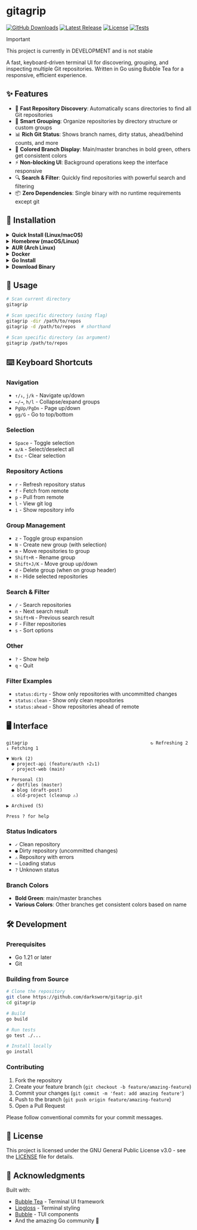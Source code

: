 # gitagrip

[![GitHub Downloads](https://img.shields.io/github/downloads/darksworm/gitagrip/total?style=flat-square&label=github+downloads)](https://github.com/darksworm/gitagrip/releases/latest)
[![Latest Release](https://img.shields.io/github/v/release/darksworm/gitagrip?style=flat-square)](https://github.com/darksworm/gitagrip/releases/latest)
[![License](https://img.shields.io/github/license/darksworm/gitagrip?style=flat-square)](./LICENSE)
[![Tests](https://github.com/darksworm/gitagrip/actions/workflows/test.yml/badge.svg)](https://github.com/darksworm/gitagrip/actions/workflows/test.yml)

> [!IMPORTANT] 
> This project is currently in DEVELOPMENT and is not stable

A fast, keyboard-driven terminal UI for discovering, grouping, and inspecting multiple Git repositories. Written in Go using Bubble Tea for a responsive, efficient experience.

## ✨ Features

- 🚀 **Fast Repository Discovery**: Automatically scans directories to find all Git repositories
- 📁 **Smart Grouping**: Organize repositories by directory structure or custom groups
- 📊 **Rich Git Status**: Shows branch names, dirty status, ahead/behind counts, and more
- 🎨 **Colored Branch Display**: Main/master branches in bold green, others get consistent colors
- ⚡ **Non-blocking UI**: Background operations keep the interface responsive
- 🔍 **Search & Filter**: Quickly find repositories with powerful search and filtering
- 📦 **Zero Dependencies**: Single binary with no runtime requirements except git

## 🚀 Installation

<details>
  <summary><strong>Quick Install (Linux/macOS)</strong></summary>

```bash
curl -sSL https://raw.githubusercontent.com/darksworm/gitagrip/main/install.sh | sh
```

Install a specific version:
```bash
curl -sSL https://raw.githubusercontent.com/darksworm/gitagrip/main/install.sh | sh -s -- v0.1.0
```
</details>

<details>
  <summary><strong>Homebrew (macOS/Linux)</strong></summary>

```bash
brew tap darksworm/homebrew-tap
brew install gitagrip
```
</details>

<details>
  <summary><strong>AUR (Arch Linux)</strong></summary>

```bash
yay -S gitagrip-bin
# or
paru -S gitagrip-bin
```
</details>

<details>
  <summary><strong>Docker</strong></summary>

```bash
# Run with current directory
docker run --rm -it -v $(pwd):/repos ghcr.io/darksworm/gitagrip:latest

# Run with specific directory
docker run --rm -it -v /path/to/repos:/repos ghcr.io/darksworm/gitagrip:latest
```
</details>

<details>
  <summary><strong>Go Install</strong></summary>

```bash
go install github.com/darksworm/gitagrip@latest
```
</details>

<details>
  <summary><strong>Download Binary</strong></summary>

Download the appropriate binary for your platform from the [releases page](https://github.com/darksworm/gitagrip/releases/latest).

**Linux/macOS:**
```bash
# Download (replace VERSION and PLATFORM)
curl -LO https://github.com/darksworm/gitagrip/releases/download/vVERSION/gitagrip-VERSION-PLATFORM.tar.gz

# Extract
tar -xzf gitagrip-VERSION-PLATFORM.tar.gz

# Install
sudo mv gitagrip /usr/local/bin/
```

**Windows:**
Download the `.zip` file, extract, and add to your PATH.
</details>

## 📖 Usage

```bash
# Scan current directory
gitagrip

# Scan specific directory (using flag)
gitagrip -dir /path/to/repos
gitagrip -d /path/to/repos  # shorthand

# Scan specific directory (as argument)
gitagrip /path/to/repos
```

## ⌨️ Keyboard Shortcuts

### Navigation
- `↑/↓`, `j/k` - Navigate up/down
- `←/→`, `h/l` - Collapse/expand groups
- `PgUp/PgDn` - Page up/down
- `gg/G` - Go to top/bottom

### Selection
- `Space` - Toggle selection
- `a/A` - Select/deselect all
- `Esc` - Clear selection

### Repository Actions
- `r` - Refresh repository status
- `f` - Fetch from remote
- `p` - Pull from remote
- `l` - View git log
- `i` - Show repository info

### Group Management
- `z` - Toggle group expansion
- `N` - Create new group (with selection)
- `m` - Move repositories to group
- `Shift+R` - Rename group
- `Shift+J/K` - Move group up/down
- `d` - Delete group (when on group header)
- `H` - Hide selected repositories

### Search & Filter
- `/` - Search repositories
- `n` - Next search result
- `Shift+N` - Previous search result
- `F` - Filter repositories
- `s` - Sort options

### Other
- `?` - Show help
- `q` - Quit

### Filter Examples
- `status:dirty` - Show only repositories with uncommitted changes
- `status:clean` - Show only clean repositories  
- `status:ahead` - Show repositories ahead of remote

## 🖥️ Interface

```
gitagrip                                              ↻ Refreshing 2  ↓ Fetching 1

▼ Work (2)
  ● project-api (feature/auth ↑2↓1)
  ✓ project-web (main)

▼ Personal (3)
  ✓ dotfiles (master)
  ● blog (draft-post)
  ⚠ old-project (cleanup ⚠)

▶ Archived (5)

Press ? for help
```

### Status Indicators
- `✓` Clean repository
- `●` Dirty repository (uncommitted changes)
- `⚠` Repository with errors
- `⋯` Loading status
- `?` Unknown status

### Branch Colors
- **Bold Green**: main/master branches
- **Various Colors**: Other branches get consistent colors based on name

## 🛠️ Development

### Prerequisites
- Go 1.21 or later
- Git

### Building from Source

```bash
# Clone the repository
git clone https://github.com/darksworm/gitagrip.git
cd gitagrip

# Build
go build

# Run tests
go test ./...

# Install locally
go install
```

### Contributing

1. Fork the repository
2. Create your feature branch (`git checkout -b feature/amazing-feature`)
3. Commit your changes (`git commit -m 'feat: add amazing feature'`)
4. Push to the branch (`git push origin feature/amazing-feature`)
5. Open a Pull Request

Please follow conventional commits for your commit messages.

## 📄 License

This project is licensed under the GNU General Public License v3.0 - see the [LICENSE](LICENSE) file for details.

## 🙏 Acknowledgments

Built with:
- [Bubble Tea](https://github.com/charmbracelet/bubbletea) - Terminal UI framework
- [Lipgloss](https://github.com/charmbracelet/lipgloss) - Terminal styling
- [Bubble](https://github.com/charmbracelet/bubbles) - TUI components
- And the amazing Go community 💙

